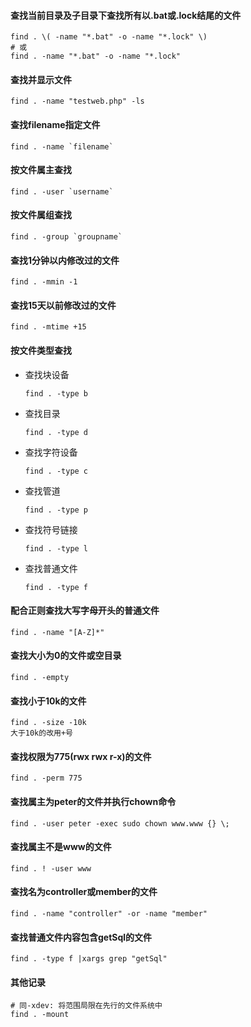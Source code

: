 
#### 查找当前目录及子目录下查找所有以.bat或.lock结尾的文件
    find . \( -name "*.bat" -o -name "*.lock" \)
    # 或
    find . -name "*.bat" -o -name "*.lock"

#### 查找并显示文件
    find . -name "testweb.php" -ls

#### 查找filename指定文件
    find . -name `filename`

#### 按文件属主查找
    find . -user `username`

#### 按文件属组查找
    find . -group `groupname`

#### 查找1分钟以内修改过的文件
    find . -mmin -1

#### 查找15天以前修改过的文件
    find . -mtime +15

#### 按文件类型查找
- 查找块设备
	~~~
	find . -type b
	~~~
- 查找目录
	~~~
	find . -type d
	~~~
- 查找字符设备
    ~~~
    find . -type c
    ~~~
- 查找管道
    ~~~
    find . -type p
    ~~~
- 查找符号链接
    ~~~
    find . -type l
    ~~~
- 查找普通文件
    ~~~
    find . -type f
    ~~~

#### 配合正则查找大写字母开头的普通文件
    find . -name "[A-Z]*"

#### 查找大小为0的文件或空目录
    find . -empty

#### 查找小于10k的文件
    find . -size -10k
    大于10k的改用+号

#### 查找权限为775(rwx rwx r-x)的文件
	find . -perm 775

#### 查找属主为peter的文件并执行chown命令
	find . -user peter -exec sudo chown www.www {} \;

#### 查找属主不是www的文件
	find . ! -user www

#### 查找名为controller或member的文件
	find . -name "controller" -or -name "member"

#### 查找普通文件内容包含getSql的文件
	find . -type f |xargs grep "getSql"

#### 其他记录
    # 同-xdev: 将范围局限在先行的文件系统中
    find . -mount



